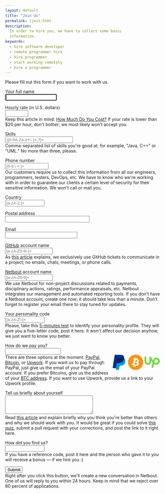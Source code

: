 ```yaml
---
layout: default
title: "Join Us"
permalink: /join.html
description:
  In order to hire you, we have to collect some basic
  information.
keywords:
  - hire software developer
  - remote programmer hire
  - hire programmer
  - start working remotely
  - hire a programmer
---
```


Please fill out this form if you want to work with us.

<form name="form" name="form" id="form" ng-submit="submit('#form');">
  <p>
    <label>Your full name</label><br/>
    <input name="name" style="width:12em" tabindex="1"
      maxlength="100" ng-model="name" required autofocus/>
  </p>
  <p>
    <label>Hourly rate (in U.S. dollars)</label><br/>
    <input name="name" type="number" tabindex="2"
      style="width:5em" maxlength="10" ng-model="rate" required/><br/>
    <span class="help">Keep this article in mind:
    <a href="http://www.yegor256.com/2014/10/29/how-much-do-you-cost.html">How Much Do You Cost?</a>
    If your rate is lower than $20 per hour, don't bother; we most
    likely won't accept you.</span>
  </p>
  <p>
    <label>Skills</label><br/>
    <input name="skills" tabindex="3"
      pattern="([0-9A-Za-z+\- ]+,?)+" placeholder="([0-9A-Za-z+\- ]+,?)+"
      style="width:16em" maxlength="150" ng-model="skills" required/><br/>
    <span class="help">Comma-separated list of skills you're good at; for example,
    "Java, C++" or "UML." No more than three, please.</span>
  </p>
  <p>
    <label>Phone number</label><br/>
    <input name="phone" style="width:10em" tabindex="4"
      pattern="[0-9.\-+ ]+" placeholder="[0-9.\-+ ]+"
      maxlength="20" ng-model="phone" required/><br/>
    <span class="help">Our customers require us to collect this information
    from all our engineers, programmers, testers, DevOps, etc. We have
    to know who we're working with in order to guarantee our clients
    a certain level of security for their sensitive information. We won't
    call or mail you.</span>
  </p>
  <p>
    <label>Country</label><br/>
    <input name="country" style="width:9em" tabindex="5"
      pattern="[a-zA-Z ]+" placeholder="[a-zA-Z ]+"
      maxlength="50" ng-model="country" required/>
  </p>
  <p>
    <label>Postal address</label><br/>
    <input name="address" style="width:20em" tabindex="6"
      maxlength="150" ng-model="address" required/>
  </p>
  <p>
    <label>Email</label><br/>
    <input name="email" type="email" tabindex="7"
      style="width:17em" maxlength="100" ng-model="email" required/>
  </p>
  <p>
    <label><a href="https://github.com">GitHub</a> account name</label><br/>
    <input name="github" type="text" tabindex="8"
      placeholder="[a-zA-Z0-9\-]+" pattern="[a-zA-Z0-9\-]+"
      style="width:11em" maxlength="50" ng-model="github" required/><br/>
    <span class="help">As <a href="http://www.yegor256.com/2014/10/07/stop-chatting-start-coding.html">this article</a> explains,
    we exclusively use GitHub tickets to communicate in a project; no
    emails, chats, meetings, or phone calls.</span>
  </p>
  <p>
    <label><a href="http://www.netbout.com">Netbout</a> account name</label><br/>
    <input name="netbout" style="width:11em" tabindex="9"
      placeholder="[a-zA-Z0-9]+" pattern="[a-zA-Z0-9]+"
      maxlength="50" ng-model="netbout" required/><br/>
    <span class="help">We use Netbout for non-project discussions
    related to payments, disciplinary actions, ratings, performance
    appraisals, etc. Netbout integrates our management and automated
    reporting tools. If you don't have a Netbout account, create one now;
    it should take less than a minute. Don't forget to register your email
    there to stay tuned for updates.</span>
  </p>
  <p>
    <label>Your personality code<br/>
    <input name="personality" style="width:9em" tabindex="10"
      placeholder="[a-zA-Z\-]+" pattern="[a-zA-Z\-]+"
      maxlength="8" ng-model="personality" required/><br/>
    <span class="help">Please, take
      this <a href="http://www.16personalities.com/">5-minutes test</a>
      to identify your personality profile. They will give you a five-letter
      code, post it here. It won't affect our decision anyhow, we just
      want to know you better.</span>
  </p>
  <p>
    <label>How do we pay you?</label><br/>
    <input name="wallet" style="width:13em" tabindex="11"
      maxlength="100" ng-model="wallet" required/><br/>
    <span style="float:right">
      <img src="/images/wallet/paypal.png" style="width:50px;height:50px;"/>
      <img src="/images/wallet/bitcoin.png" style="width:50px;height:50px;"/>
      <img src="/images/wallet/upwork.png" style="width:50px;height:50px;"/>
    </span>
    <span class="help">There are three options at the moment:
    <a href="http://www.paypal.com">PayPal</a>,
    <a href="http://www.bitcoin.org">Bitcoin</a>,
    or <a href="http://www.upwork.com">Upwork</a>.
    If you want us to pay through PayPal, just give us the email of
    your PayPal account.
    If you prefer Bitcoins, give us the address of your <a href="https://en.bitcoin.it/wiki/Address">BTC address</a>.
    If you want to use Upwork, provide us a link to your Upwork profile.</span>
  </p>
  <p>
    <label>Tell us briefly about yourself</label><br/>
    <textarea name="info" style="width:21em;height:4em" tabindex="12"
      ng-model="info" required></textarea><br/>
    <span class="help">Read <a href="http://www.yegor256.com/2014/10/29/how-much-do-you-cost.html">this article</a>
    and explain briefly why you think you're better than
    others and why we should work with you.
    It would be great if you could solve
    <a href="https://github.com/teamed/quiz">this quiz</a>,
    submit a pull request with your corrections, and post the link
    to it right here.</span>
  </p>
  <p>
    <label>How did you find us?</label><br/>
    <input name="ref" style="width:9em" tabindex="13"
      maxlength="200" ng-model="ref" required/><br/>
    <span class="help">If you have a reference code, post it
      here and the person who gave it to you will receive a bonus
      &mdash; if we hire you :)</span>
  </p>
  <p>
    <button id='submit' tabindex="14">Submit</button><br/>
    <span class="help">Right after you click this button, we'll create a new
    conversation in Netbout. One of us will reply to you
    within 24 hours. Keep in mind that we reject over 80 percent of
    applications.</span>
  </p>
</form>

<script src="/js/join.js"></script>
